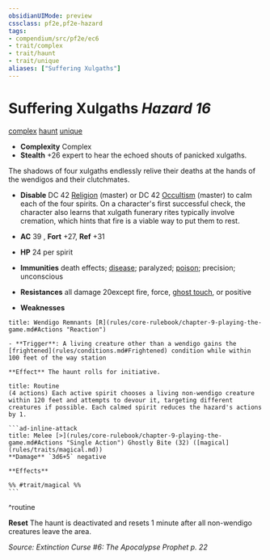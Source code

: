 ```yaml
---
obsidianUIMode: preview
cssclass: pf2e,pf2e-hazard
tags:
- compendium/src/pf2e/ec6
- trait/complex
- trait/haunt
- trait/unique
aliases: ["Suffering Xulgaths"]
---
```

# Suffering Xulgaths *Hazard 16*  
[complex](rules/traits/complex.md)  [haunt](rules/traits/haunt.md)  [unique](rules/traits/unique.md)  

- **Complexity** Complex
- **Stealth** +26 expert to hear the echoed shouts of panicked xulgaths.  

The shadows of four xulgaths endlessly relive their deaths at the hands of the wendigos and their clutchmates.

- **Disable** DC 42 [Religion](compendium/skills.md#Religion) (master) or DC 42 [Occultism](compendium/skills.md#Occultism) (master) to calm each of the four spirits. On a character's first successful check, the character also learns that xulgath funerary rites typically involve cremation, which hints that fire is a viable way to put them to rest.  

- **AC** 39 , **Fort** +27, **Ref** +31
- **HP** 24 per spirit
- **Immunities** death effects; [disease](rules/traits/disease.md); paralyzed; [poison](rules/traits/poison.md); precision; unconscious
- **Resistances** all damage 20except fire, force, [ghost touch](compendium/equipment/items/ghost-touch.md), or positive
- **Weaknesses** 
     
```ad-embed-ability
title: Wendigo Remnants [R](rules/core-rulebook/chapter-9-playing-the-game.md#Actions "Reaction")

- **Trigger**: A living creature other than a wendigo gains the [frightened](rules/conditions.md#Frightened) condition while within 100 feet of the way station

**Effect** The haunt rolls for initiative.
```

````ad-pf2-summary
title: Routine
(4 actions) Each active spirit chooses a living non-wendigo creature within 120 feet and attempts to devour it, targeting different creatures if possible. Each calmed spirit reduces the hazard's actions by 1.

```ad-inline-attack
title: Melee [>](rules/core-rulebook/chapter-9-playing-the-game.md#Actions "Single Action") Ghostly Bite (32) ([magical](rules/traits/magical.md))
**Damage** `3d6+5` negative 
 
**Effects** 

%% #trait/magical %%
```
````
^routine

**Reset** The haunt is deactivated and resets 1 minute after all non-wendigo creatures leave the area.  

*Source: Extinction Curse #6: The Apocalypse Prophet p. 22*